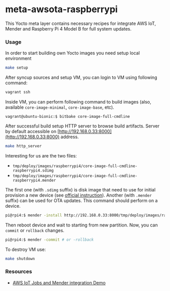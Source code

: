 # meta-awsota-raspberrypi
This Yocto meta layer contains necessary recipes for integrate AWS IoT, Mender and Raspberry Pi 4 Model B for full system updates.

### Usage

In order to start building own Yocto images you need setup local environment

```bash
make setup
```

After syncup sources and setup VM, you can login to VM using following command:

```bash
vagrant ssh
```

Inside VM, you can perform following command to build images (also, available `core-image-minimal`, `core-image-base`, etc).

```
vagrant@ubuntu-bionic:$ bitbake core-image-full-cmdline
```

After successful build setup HTTP server to browse build artifacts. 
Server by default accessible on [http://192.168.0.33:8000](http://192.168.0.33:8000) address.

```bash
make http_server
```

Interesting for us are the two files:

- `tmp/deploy/images/raspberrypi4/core-image-full-cmdline-raspberrypi4.sdimg`
- `tmp/deploy/images/raspberrypi4/core-image-full-cmdline-raspberrypi4.mender`

The first one (with `.sdimg` suffix) is disk image that need to use for initial provision a new device (see [official instruction](https://projects.raspberrypi.org/en/projects/raspberry-pi-setting-up/2)).
Another (with `.mender` suffix) can be used for OTA updates. This command should perform on a device.

```bash
pi@rpi4:$ mender -install http://192.168.0.33:8000/tmp/deploy/images/raspberrypi4/core-image-full-cmdline-raspberrypi4.mender
```

Then reboot device and wait to starting from new partition.
Now, you can `commit` or `rollback` changes.

```bash
pi@rpi4:$ mender -commit # or -rollback
```

To destroy VM use:

```bash
make shutdown
```

### Resources
- [AWS IoT Jobs and Mender integration Demo](https://github.com/aws-samples/aws-iot-jobs-full-system-update)
